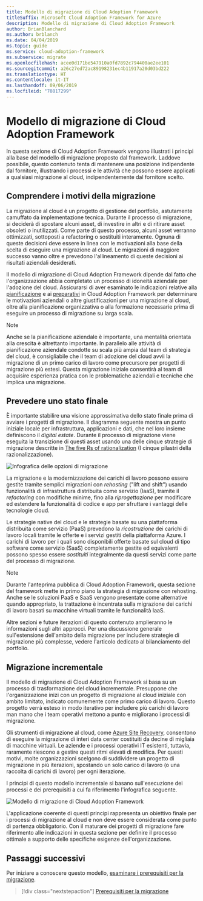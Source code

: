 ```yaml
---
title: Modello di migrazione di Cloud Adoption Framework
titleSuffix: Microsoft Cloud Adoption Framework for Azure
description: Modello di migrazione di Cloud Adoption Framework
author: BrianBlanchard
ms.author: brblanch
ms.date: 04/04/2019
ms.topic: guide
ms.service: cloud-adoption-framework
ms.subservice: migrate
ms.openlocfilehash: acee0d171be547910a0fd7892c794400ae2ee101
ms.sourcegitcommit: a26c27ed72ac89198231ec4b11917a20d03bd222
ms.translationtype: HT
ms.contentlocale: it-IT
ms.lasthandoff: 09/06/2019
ms.locfileid: "70817299"
---
```

# <a name="cloud-adoption-framework-migration-model"></a>Modello di migrazione di Cloud Adoption Framework

In questa sezione di Cloud Adoption Framework vengono illustrati i principi alla base del modello di migrazione proposto dal framework. Laddove possibile, questo contenuto tenta di mantenere una posizione indipendente dal fornitore, illustrando i processi e le attività che possono essere applicati a qualsiasi migrazione al cloud, indipendentemente dal fornitore scelto.

## <a name="understand-migration-motivations"></a>Comprendere i motivi della migrazione

La migrazione al cloud è un progetto di gestione del portfolio, astutamente camuffato da implementazione tecnica. Durante il processo di migrazione, si deciderà di spostare alcuni asset, di investire in altri e di ritirare asset obsoleti o inutilizzati. Come parte di questo processo, alcuni asset verranno ottimizzati, sottoposti a refactoring o sostituiti interamente. Ognuna di queste decisioni deve essere in linea con le motivazioni alla base della scelta di eseguire una migrazione al cloud. Le migrazioni di maggiore successo vanno oltre e prevedono l'allineamento di queste decisioni ai risultati aziendali desiderati.

Il modello di migrazione di Cloud Adoption Framework dipende dal fatto che l'organizzazione abbia completato un processo di idoneità aziendale per l'adozione del cloud. Assicurarsi di aver esaminato le indicazioni relative alla [pianificazione](../../business-strategy/index.md) e ai [preparativi](../../ready/index.md) in Cloud Adoption Framework per determinare le motivazioni aziendali o altre giustificazioni per una migrazione al cloud, oltre alla pianificazione organizzativa o alla formazione necessarie prima di eseguire un processo di migrazione su larga scala.

> [!NOTE]
> Anche se la pianificazione aziendale è importante, una mentalità orientata alla crescita è altrettanto importante. In parallelo alle attività di pianificazione aziendale condotte su scala più ampia dal team di strategia del cloud, è consigliabile che il team di adozione del cloud avvii la migrazione di un primo carico di lavoro come precursore per progetti di migrazione più estesi. Questa migrazione iniziale consentirà al team di acquisire esperienza pratica con le problematiche aziendali e tecniche che implica una migrazione.

## <a name="envision-an-end-state"></a>Prevedere uno stato finale

È importante stabilire una visione approssimativa dello stato finale prima di avviare i progetti di migrazione. Il diagramma seguente mostra un punto iniziale locale per infrastruttura, applicazioni e dati, che nel loro insieme definiscono il *digital estate*. Durante il processo di migrazione viene eseguita la transizione di questi asset usando una delle cinque strategie di migrazione descritte in [The five Rs of rationalization](../../digital-estate/5-rs-of-rationalization.md) (I cinque pilastri della razionalizzazione).

![Infografica delle opzioni di migrazione](../../_images/migration/migration-options.png)

La migrazione e la modernizzazione dei carichi di lavoro possono essere gestite tramite semplici migrazioni con *rehosting* ("lift and shift") usando funzionalità di infrastruttura distribuita come servizio (IaaS), tramite il *refactoring*  con modifiche minime, fino alla *riprogettazione* per modificare ed estendere la funzionalità di codice e app per sfruttare i vantaggi delle tecnologie cloud.

Le strategie native del cloud e le strategie basate su una piattaforma distribuita come servizio (PaaS) prevedono la *ricostruzione* dei carichi di lavoro locali tramite le offerte e i servizi gestiti della piattaforma Azure. I carichi di lavoro per i quali sono disponibili offerte basate sul cloud di tipo software come servizio (SaaS) completamente gestite ed equivalenti possono spesso essere *sostituiti* integralmente da questi servizi come parte del processo di migrazione.

> [!NOTE]
> Durante l'anteprima pubblica di Cloud Adoption Framework, questa sezione del framework mette in primo piano la strategia di migrazione con rehosting. Anche se le soluzioni PaaS e SaaS vengono presentate come alternative quando appropriato, la trattazione è incentrata sulla migrazione dei carichi di lavoro basati su macchine virtuali tramite le funzionalità IaaS.
>
> Altre sezioni e future iterazioni di questo contenuto amplieranno le informazioni sugli altri approcci. Per una discussione generale sull'estensione dell'ambito della migrazione per includere strategie di migrazione più complesse, vedere l'articolo dedicato al bilanciamento del portfolio.

## <a name="incremental-migration"></a>Migrazione incrementale

Il modello di migrazione di Cloud Adoption Framework si basa su un processo di trasformazione del cloud incrementale. Presuppone che l'organizzazione inizi con un progetto di migrazione al cloud iniziale con ambito limitato, indicato comunemente come primo carico di lavoro. Questo progetto verrà esteso in modo iterativo per includere più carichi di lavoro man mano che i team operativi mettono a punto e migliorano i processi di migrazione.

Gli strumenti di migrazione al cloud, come [Azure Site Recovery](/azure/site-recovery/site-recovery-overview), consentono di eseguire la migrazione di interi data center costituiti da decine di migliaia di macchine virtuali. Le aziende e i processi operativi IT esistenti, tuttavia, raramente riescono a gestire questi ritmi elevati di modifica. Per questi motivi, molte organizzazioni scelgono di suddividere un progetto di migrazione in più iterazioni, spostando un solo carico di lavoro (o una raccolta di carichi di lavoro) per ogni iterazione.

I principi di questo modello incrementale si basano sull'esecuzione dei processi e dei prerequisiti a cui fa riferimento l'infografica seguente.

![Modello di migrazione di Cloud Adoption Framework](../../_images/operational-transformation-migrate.png)

L'applicazione coerente di questi principi rappresenta un obiettivo finale per i processi di migrazione al cloud e non deve essere considerata come punto di partenza obbligatorio. Con il maturare dei progetti di migrazione fare riferimento alle indicazioni in questa sezione per definire il processo ottimale a supporto delle specifiche esigenze dell'organizzazione.

## <a name="next-steps"></a>Passaggi successivi

Per iniziare a conoscere questo modello, [esaminare i prerequisiti per la migrazione](./prerequisites/index.md).

> [!div class="nextstepaction"]
> [Prerequisiti per la migrazione](./prerequisites/index.md)
